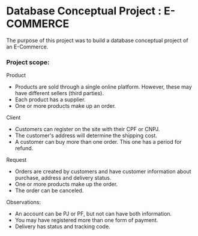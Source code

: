 # Database Conceptual Project : E-COMMERCE

The purpose of this project was to build a database conceptual project of an E-Commerce. 

### Project scope:

Product
* Products are sold through a single online platform. However, these may have different sellers (third parties).
* Each product has a supplier.
* One or more products make up an order.

Client
* Customers can register on the site with their CPF or CNPJ.
* The customer's address will determine the shipping cost.
* A customer can buy more than one order. This one has a period for refund.

Request
* Orders are created by customers and have customer information about purchase, address and delivery status.
* One or more products make up the order.
* The order can be canceled.

Observations:
* An account can be PJ or PF, but not can have both information.
* You may have registered more than one form of payment.
* Delivery has status and tracking code.
